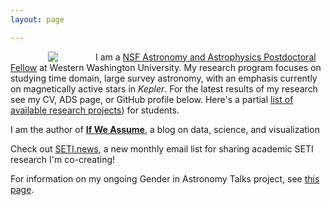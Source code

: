 ```yaml
---
layout: page

---
```



<img align="left" src="{{ site.url }}/assets/davenport_head.JPG" hspace="60">


I am a <a href='https://www.nsf.gov/funding/pgm_summ.jsp?pims_id=5291'>
NSF Astronomy and Astrophysics Postdoctoral Fellow</a> at Western Washington University. My research program focuses on studying time domain, large survey astronomy, with an emphasis currently on magnetically active stars in <em>Kepler</em>. For the latest results of my research see my CV, ADS page, or GitHub profile below. Here's a partial [list of available research projects](http://jradavenport.github.io/projects/)) for students.



I am the author of [**If We Assume**](http://www.ifweassume.com), a blog on data, science, and visualization


Check out [SETI.news](http://seti.news), a new monthly email list for sharing academic SETI research I'm co-creating!

For information on my ongoing Gender in Astronomy Talks project, see [this page](http://aasgender.wwu.edu).

<!-- For more info on **Flares on Proxima Cen**, see [this page]({{ site.url }}/2016/08/24/proxima.html)! -->
